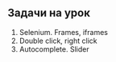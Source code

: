 ## Задачи на урок

1. Selenium. Frames, iframes
2. Double click, right click
3. Autocomplete. Slider



